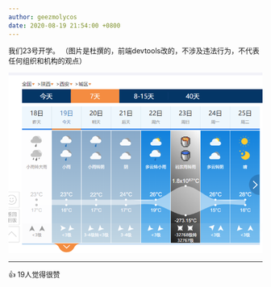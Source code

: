 ```yaml
---
author: geezmolycos
date: 2020-08-19 21:54:00 +0800
---
```


我们23号开学。 （图片是杜撰的，前端devtools改的，不涉及违法行为，不代表任何组织和机构的观点）

![](/assets/images/qq-zone/2020-08-19-weather.png)

---
👍 19人觉得很赞
